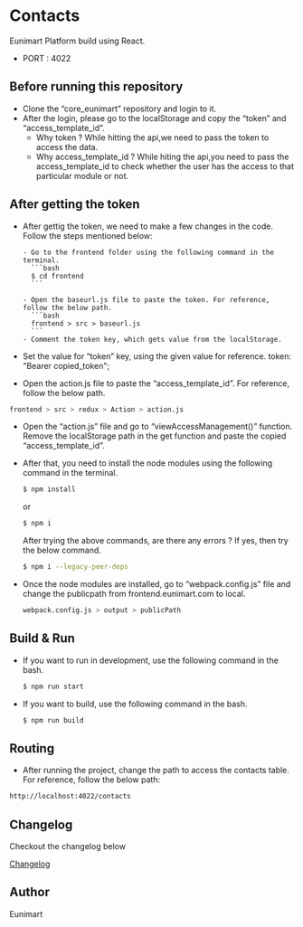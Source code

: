 # Contacts

Eunimart Platform build using React.

- PORT : 4022

## Before running this repository

- Clone the “core_eunimart” repository and login to it.
- After the login, please go to the localStorage and copy the “token” and “access_template_id”.
  - Why token ?
    While hitting the api,we need to pass the token to access the data.
  - Why access_template_id ?
    While hiting the api,you need to pass the access_template_id to check whether the user has the access to that particular module or not.

## After getting the token

- After gettig the token, we need to make a few changes in the code. Follow the steps mentioned below:

      - Go to the frontend folder using the following command in the terminal.
        ```bash
        $ cd frontend
        ```

      - Open the baseurl.js file to paste the token. For reference, follow the below path.
        ```bash
        frontend > src > baseurl.js
        ```
      - Comment the token key, which gets value from the localStorage.

- Set the value for “token” key, using the given value for reference.
  token: "Bearer copied_token";

- Open the action.js file to paste the “access_template_id”. For reference, follow the below path.

```bash
frontend > src > redux > Action > action.js
```

- Open the “action.js” file and go to “viewAccessManagement()” function. Remove the localStorage path in the get function and paste the copied “access_template_id”.

- After that, you need to install the node modules using the following command in the terminal.
  ```bash
  $ npm install
  ```
  or
  ```bash
  $ npm i
  ```
  After trying the above commands, are there any errors ? If yes, then try the below command.
  ```bash
  $ npm i --legacy-peer-deps
  ```
- Once the node modules are installed, go to “webpack.config.js” file and change the publicpath from frontend.eunimart.com to local.
  ```bash
  webpack.config.js > output > publicPath
  ```

## Build & Run

- If you want to run in development, use the following command in the bash.
  ```bash
  $ npm run start
  ```
- If you want to build, use the following command in the bash.
  ```bash
  $ npm run build
  ```

## Routing

- After running the project, change the path to access the contacts table. For reference, follow the below path:

```bash
http://localhost:4022/contacts
```

## Changelog

Checkout the changelog below

[Changelog](CHANGELOG.md)

## Author

Eunimart

<!--
 Copyright (C) 2022 Eunimart Omnichannel Pvt Ltd. (www.eunimart.com)
 All rights reserved.
 This program is free software: you can redistribute it and/or modify
 it under the terms of the GNU Lesser General Public License v3.0 as published by
 the Free Software Foundation, either version 3 of the License, or
 (at your option) any later version.
 This program is distributed in the hope that it will be useful,
 but WITHOUT ANY WARRANTY; without even the implied warranty of
 MERCHANTABILITY or FITNESS FOR A PARTICULAR PURPOSE.  See the
 GNU Lesser General Public License v3.0 for more details.
 You should have received a copy of the GNU Lesser General Public License v3.0
 along with this program.  If not, see <https://www.gnu.org/licenses/lgpl-3.0.html/>.
  -->
